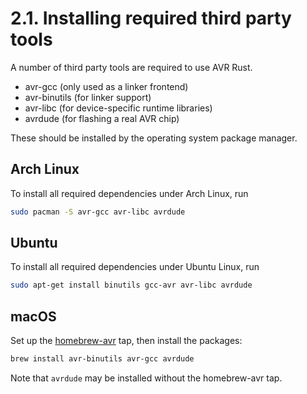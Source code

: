# 2.1. Installing required third party tools


A number of third party tools are required to use AVR Rust.

* avr-gcc (only used as a linker frontend)
* avr-binutils (for linker support)
* avr-libc (for device-specific runtime libraries)
* avrdude (for flashing a real AVR chip)

These should be installed by the operating system package manager.

## Arch Linux

To install all required dependencies under Arch Linux, run

```bash
sudo pacman -S avr-gcc avr-libc avrdude
```

## Ubuntu

To install all required dependencies under Ubuntu Linux, run

```bash
sudo apt-get install binutils gcc-avr avr-libc avrdude
```

## macOS

Set up the [homebrew-avr][] tap, then install the packages:

```bash
brew install avr-binutils avr-gcc avrdude
```

Note that `avrdude` may be installed without the homebrew-avr tap.

[homebrew-avr]: https://github.com/osx-cross/homebrew-avr
